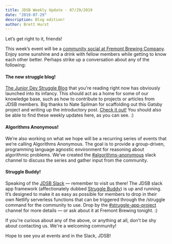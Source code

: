 ```yaml
---
title: JDSB Weekly Update - 07/29/2019
date: "2019-07-29"
description: Blog edition!
author: Brett Hurst
---
```


Let’s get right to it, friends!

This week’s event will be a [community social at Fremont Brewing Company](https://www.meetup.com/The-Junior-Dev-Struggle-Bus/events/263442683/). Enjoy some sunshine and a drink with fellow members while getting to know each other better. Perhaps strike up a conversation about any of the following:

#### The new struggle blog!

[The Junior Dev Struggle Blog](https://juniordevstruggleblog.com/) that you're reading right now has obviously launched into its infancy. This should act as a home for some of our knowledge base, such as how to contribute to projects or articles from JDSB members. Big thanks to Nate Spilman for scaffolding out this Gatsby project and writing up the introductory post. [Check it out!](https://juniordevstruggleblog.com/thetechbehindtheblog/) You should also be able to find these weekly updates here, as you can see. :)

#### Algorithms Anonymous!

We’re also working on what we hope will be a recurring series of events that we’re calling Algorithms Anonymous. The goal is to provide a group-driven, programming language agnostic environment for reasoning about algorithmic problems. We’ve created the [#algorithms-anonymous](https://app.slack.com/client/TE1SMRZSP/CLJLJ5RDF) slack channel to discuss the series and gather input from the community.

#### Struggle Buddy!

Speaking of the [JDSB Slack](https://join.slack.com/t/jdsb/shared_invite/enQtNzA0NTY3OTE2ODg3LTE5ZTE5ODI5YmE5YTUzN2UyOWUxZmM1ZDZlNDliZTgxYTg0ODRlMmM3OThkY2JlZDRlNjIzYmJiMjNjNDBjOWQ) — remember to visit us there! The JDSB slack app framework (affectionately dubbed [Struggle Buddy](https://github.com/junior-dev-struggle-bus/struggle-slack-app)) is up and running. It’s designed to make it as easy as possible for members to drop in their own Netlify serverless functions that can be triggered through the /struggle command for the community to use. Drop by the [#struggle-app-project](https://app.slack.com/client/TE1SMRZSP/CL8AP4KBP) channel for more details — or ask about it at Fremont Brewing tonight. :)

If you're curious about any of the above, or anything at all, don't be shy about contacting us. We're a welcoming community!

Hope to see you at events and in the Slack, JDSB!
